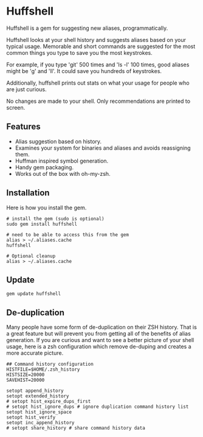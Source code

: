 Huffshell
====================

Huffshell is a gem for suggesting new aliases, programmatically.

Huffshell looks at your shell history and suggests aliases based on your typical usage. Memorable and short commands are suggested for the most common things you type to save you the most keystrokes.

For example, if you type 'git' 500 times and 'ls -l' 100 times, good aliases might be 'g' and 'll'. It could save you hundreds of keystrokes.

Additionally, huffshell prints out stats on what your usage for people who are just curious.

No changes are made to your shell. Only recommendations are printed to screen.

Features
---------------------

* Alias suggestion based on history.
* Examines your system for binaries and aliases and avoids reassigning them.
* Huffman inspired symbol generation.
* Handy gem packaging.
* Works out of the box with oh-my-zsh.

Installation
---------------------

Here is how you install the gem.

```script
# install the gem (sudo is optional)
sudo gem install huffshell

# need to be able to access this from the gem
alias > ~/.aliases.cache
huffshell

# Optional cleanup
alias > ~/.aliases.cache
```

Update
---------------------

```script
gem update huffshell
````

De-duplication
---------------------

Many people have some form of de-duplication on their ZSH history. That is a great feature but will prevent you from getting all of the benefits of alias generation. If you are curious and want to see a better picture of your shell usage, here is a zsh configuration which remove de-duping and creates a more accurate picture.

```script
## Command history configuration
HISTFILE=$HOME/.zsh_history
HISTSIZE=20000
SAVEHIST=20000

setopt append_history
setopt extended_history
# setopt hist_expire_dups_first
# setopt hist_ignore_dups # ignore duplication command history list
setopt hist_ignore_space
setopt hist_verify
setopt inc_append_history
# setopt share_history # share command history data
```
